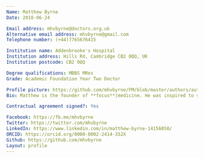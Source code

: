 ```yaml
---
Name: Matthew Byrne
Date: 2018-06-24

Email address: mhvbyrne@doctors.org.uk
Alternative email address: mhvbyrne@gmail.com
Telephone number: (+44)7765676415

Institution name: Addenbrooke's Hospital
Institution address: Hills Rd, Cambridge CB2 0QQ, UK
Institution postcode: CB2 0QQ

Degree qualifications: MBBS MRes
Grade: Academic Foundation Year Two Doctor

Profile picture: https://github.com/mhvbyrne/FM/blob/master/authors/author_profiles/matthew_byrne/matthew_byrne_profile_picture.jpg
Bio: Matthew is the founder of **focus**|medicine. He was inspired to set it up after wasting time reading many rubbish educational resources and not feeling as though any of them were the right fit. Matthew is a Cambridge Academic Foundation Doctor in Surgery who has an interest in education, academic surgery and entrepreneurship. He graduate MBBS with Merit (top 10% in finals) and MRes with Distinction from Newcastle University, receiving over 20 prizes, grants, and bursaries. Matthew has acted as a trustee for two national charities and has created a national medical journal for students, founded a national organ donation campaign, and cofounded a research collaborative and hand gel prototype. In the future Matthew aims to complete a PhD and to pursue a career as an Academic Surgeon.

Contractual agreement signed?: Yes

Facebook: https://fb.me/mhvbyrne
Twitter: https://twitter.com/mhvbyrne
LinkedIn: https://www.linkedin.com/in/matthew-byrne-14156050/
ORCID: https://orcid.org/0000-0002-2414-352X
Github: https://github.com/mhvbyrne
Layout: profile
---
```

